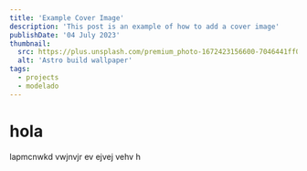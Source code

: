 ```yaml
---
title: 'Example Cover Image'
description: 'This post is an example of how to add a cover image'
publishDate: '04 July 2023'
thumbnail:
  src: https://plus.unsplash.com/premium_photo-1672423156600-7046441ff048?w=500&auto=format&fit=crop&q=60&ixlib=rb-4.0.3&ixid=M3wxMjA3fDB8MHxzZWFyY2h8MjF8fGJ1aWxkaW5nfGVufDB8fDB8fHww
  alt: 'Astro build wallpaper'
tags:
  - projects
  - modelado
---
```


# hola

lapmcnwkd vwjnvjr ev ejvej vehv h
